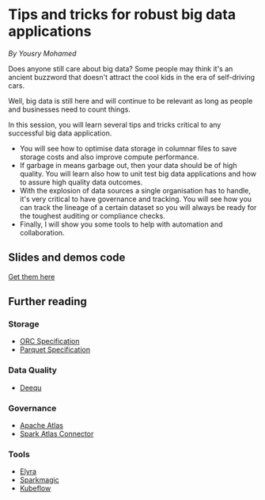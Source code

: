# Tips and tricks for robust big data applications

*By Yousry Mohamed*


Does anyone still care about big data? 
Some people may think it's an ancient buzzword that doesn't attract the cool kids in the era of self-driving cars. 

Well, big data is still here and will continue to be relevant as long as people and businesses need to count things.

In this session, you will learn several tips and tricks critical to any successful big data application. 

* You will see how to optimise data storage in columnar files to save storage costs and also improve compute performance.
* If garbage in means garbage out, then your data should be of high quality. You will learn also how to unit test big data applications and how to assure high quality data outcomes.
* With the explosion of data sources a single organisation has to handle, it's very critical to have governance and tracking. You will see how you can track the lineage of a certain dataset so you will always be ready for the toughest auditing or compliance checks. 
* Finally, I will show you some tools to help with automation and collaboration.


## Slides and demos code

[Get them here](https://github.com/ylashin/ndc-sydney-2020)

## Further reading

### Storage
 - [ORC Specification](https://orc.apache.org/specification/)
 - [Parquet Specification](https://parquet.apache.org/documentation/latest/)

### Data Quality
- [Deequ](https://github.com/awslabs/deequ)

### Governance
- [Apache Atlas](https://atlas.apache.org/)
- [Spark Atlas Connector](https://github.com/hortonworks-spark/spark-atlas-connector)

### Tools
- [Elyra](https://elyra.readthedocs.io/en/latest/)
- [Sparkmagic](https://github.com/jupyter-incubator/sparkmagic)
- [Kubeflow](https://www.kubeflow.org/)
